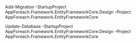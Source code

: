﻿Add-Migration -StartupProject AppForeach.Framework.EntityFrameworkCore.Design -Project AppForeach.Framework.EntityFrameworkCore <Name>

Update-Database -StartupProject AppForeach.Framework.EntityFrameworkCore.Design -Project AppForeach.Framework.EntityFrameworkCore